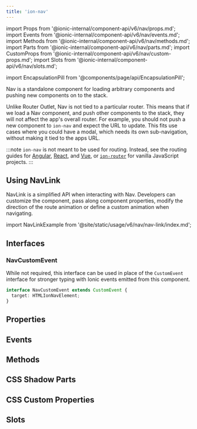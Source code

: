 ```yaml
---
title: 'ion-nav'
---
```


import Props from '@ionic-internal/component-api/v6/nav/props.md';
import Events from '@ionic-internal/component-api/v6/nav/events.md';
import Methods from '@ionic-internal/component-api/v6/nav/methods.md';
import Parts from '@ionic-internal/component-api/v6/nav/parts.md';
import CustomProps from '@ionic-internal/component-api/v6/nav/custom-props.md';
import Slots from '@ionic-internal/component-api/v6/nav/slots.md';

<head>
  <title>ion-nav | Nav View Component for Ionic Framework Apps</title>
  <meta
    name="description"
    content="ion-nav is a standalone for loading arbitrary, and pushing new, components on to the stack. Loading Nav view, and pushing others, won't affect overall routers."
  />
</head>

import EncapsulationPill from '@components/page/api/EncapsulationPill';

<EncapsulationPill type="shadow" />

Nav is a standalone component for loading arbitrary components and pushing new components on to the stack.

Unlike Router Outlet, Nav is not tied to a particular router. This means that if we load a Nav component, and push other components to the stack, they will not affect the app's overall router. For example, you should not push a new component to `ion-nav` and expect the URL to update. This fits use cases where you could have a modal, which needs its own sub-navigation, without making it tied to the apps URL.

:::note
`ion-nav` is not meant to be used for routing.  Instead, see the routing guides for [Angular](/docs/guide/angular/navigation), [React](/docs/guide/react/navigation), and [Vue](/docs/guide/vue/navigation), or [`ion-router`](./router) for vanilla JavaScript projects.
:::

## Using NavLink

NavLink is a simplified API when interacting with Nav. Developers can customize the component, pass along component properties, modify the direction of the route animation or define a custom animation when navigating.

import NavLinkExample from '@site/static/usage/v6/nav/nav-link/index.md';

<NavLinkExample />

## Interfaces

### NavCustomEvent

While not required, this interface can be used in place of the `CustomEvent` interface for stronger typing with Ionic events emitted from this component.

```typescript
interface NavCustomEvent extends CustomEvent {
  target: HTMLIonNavElement;
}
```

## Properties

<Props />

## Events

<Events />

## Methods

<Methods />

## CSS Shadow Parts

<Parts />

## CSS Custom Properties

<CustomProps />

## Slots

<Slots />